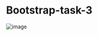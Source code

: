 # Bootstrap-task-3

![image](https://github.com/amanraza202/Bootstrap-task-3/assets/80668893/0b2ef80b-19ed-48ed-8792-c7ed06a78e1d)
